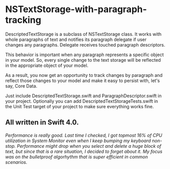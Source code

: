 # NSTextStorage-with-paragraph-tracking

DescriptedTextStorage is a subclass of NSTextStorage class. It works with whole paragraphs of text and notifies its	paragraph delegate if user changes any paragraphs. Delegate receives touched paragraph descriptors.

This behavior is important when any paragraph represents a specific object in your model. So, every single change to the text storage will be	reflected	in the appropriate object of your model.

As a result, you now get an opportunity to track changes by paragraph and reflect those changes to your model and make it easy to persist with, let's say, Core Data.

Just include DescriptedTextStorage.swift and ParagraphDescriptor.swift in your project. Optionally you can add DescriptedTextStorageTests.swift in the Unit Test target of your project to make sure everything works fine.

## All written in Swift 4.0.

###### Performance is really good. Last time I checked, I got topmost 16% of CPU utilization in System Monitor even when I keep bumping my keyboard non-stop. Performance might drop when you select and delete a huge block of text, but since that is a rare situation, I decided to forget about it. My focus was on the bulletproof algorhythm that is super efficient in common scenarios.
